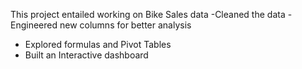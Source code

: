 This project entailed working on Bike Sales data
-Cleaned the data
-Engineered new columns for better analysis
- Explored formulas and Pivot Tables
- Built an Interactive dashboard
